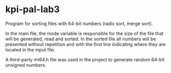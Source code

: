 # kpi-pal-lab3
Program for sorting files with 64-bit numbers (radix sort, merge sort).

In the main file, the mode variable is responsible for the size of the file that will be generated, read and sorted. In the sorted file all numbers will be presented without repetition and with the first line indicating where they are located in the input file.

A third-party mt64.h file was used in the project to generate random 64-bit unsigned numbers.
